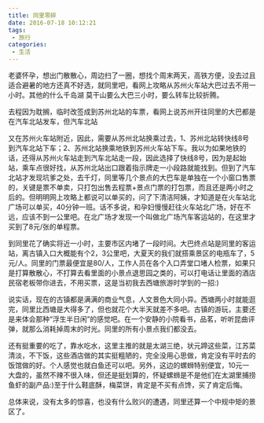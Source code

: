 ```yaml
---
title: 同里零碎
date: 2016-07-18 10:12:21
tags:
 - 旅行
categories:
 - 生活
---
```




​     老婆怀孕，想出门散散心，周边扫了一圈，想找个周末两天，高铁方便，没去过且适合避暑的地方还真不好选，就同里吧，看网上攻略从苏州火车站大巴过去不用一小时。其他的什么千岛湖 莫干山要么大巴三小时，要么转车比较折腾。

去程因为耽搁，临时改签成到苏州北站的车票，看网上说苏州开往同里的大巴都是在汽车北站发车，但汽车北站 

<!-- more -->

又在苏州火车站附近，因此，需要从苏州北站换乘过去，1、苏州北站转快线8号到汽车北站下车；2、苏州北站换乘地铁到苏州火车站下车。我以为如果地铁的话，还得从苏州火车站走到汽车北站走一段，因此选择了快线8号，因为是起始站，乘车点很好找，从苏州北站出口跟着指示牌走一小段路就能找到。但到了汽车北站才发现坑爹之处，去千灯，同里等几个景点的大巴车是单独在一个小窗口售票的，关键是票不单卖，只打包出售去程票+景点门票的打包票，而且还是两小时之后的。但明明网上攻略上都说可以单买的，问了下清洁阿姨，才知道是在火车站北广场可以单买，40分钟一班。话不多说，和孕妇慢慢赶往火车站北广场，好在不远，应该不到一公里吧。在北广场才发现一个叫做北广场汽车客运站的，在这里才买到了8元/张的单程票。

到同里花了确实将近一小时，主要市区内堵了一段时间。大巴终点站是同里的客运站，离古镇入口大概能有个2，3公里吧，大夏天的我们就搭乘景区的电瓶车了，5元/人。同里的门票最便宜是80/人，工作人员在各个入口弄堂口堵人检票，如果只是打算散散心，不打算去看里面的小景点退思园之类的，可以打电话让里面的酒店民宿老板带你进去，不用买票，这是当初我去西塘旅游时学到的一招:)

说实话，现在的古镇都是满满的商业气息，人文景色大同小异。西塘两小时就能逛完，同里比西塘是大得多了，但也就花个大半天就差不多吧。古镇的游玩，主要还是来体会那种“浮生半日闲”的感觉吧。在一个安静的小院看书，品茗，听听昆曲评弹，就那么消耗掉周末的时光。同里的所有小景点我们都没去。

还有挺重要的吃了，靠水吃水，这里主推的就是太湖三绝，状元蹄这些菜，江苏菜清淡，不下饭，这些酒店做的其实挺粗陋的，完全没用心思做，肯定没有平时去的饭馆做的好。个人感觉也就白鱼还可以吧。另外，这边的螺蛳特别便宜，10元一大盘的，虽然不辣不很入味，但还是挺划算的，怀疑螺蛳是不是他们在太湖里捕捞鱼虾的副产品:)至于什么鞋底酥，梅菜饼，肯定是不买有点馋，买了肯定后悔。

总体来说，没有太多的惊喜，也没有什么败兴的遭遇，同里还算一个中规中矩的景区了。